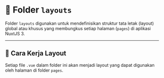 # 📁 Folder `layouts`

Folder `layouts` digunakan untuk mendefinisikan struktur tata letak (layout) global atau khusus yang membungkus setiap halaman (`pages`) di aplikasi NuxtJS 3.

---

## 🧱 Cara Kerja Layout

Setiap file `.vue` dalam folder ini akan menjadi layout yang dapat digunakan oleh halaman di folder `pages`.